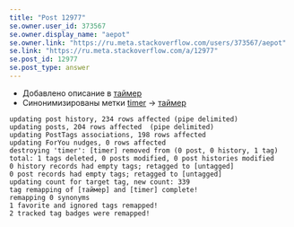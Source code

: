 ```yaml
---
title: "Post 12977"
se.owner.user_id: 373567
se.owner.display_name: "aepot"
se.owner.link: "https://ru.meta.stackoverflow.com/users/373567/aepot"
se.link: "https://ru.meta.stackoverflow.com/a/12977"
se.post_id: 12977
se.post_type: answer
---
```

<ul>
<li>Добавлено описание в <a href="https://ru.stackoverflow.com/questions/tagged/%d1%82%d0%b0%d0%b9%d0%bc%d0%b5%d1%80" class="post-tag" title="показать вопросы с меткой [таймер]" aria-label="показать вопросы с меткой [таймер]" rel="tag" aria-labelledby="tag-таймер-tooltip-container">таймер</a></li>
<li>Синонимизированы метки <a href="https://ru.stackoverflow.com/questions/tagged/timer" class="post-tag" title="показать вопросы с меткой [timer]" aria-label="показать вопросы с меткой [timer]" rel="tag" aria-labelledby="tag-timer-tooltip-container">timer</a> → <a href="https://ru.stackoverflow.com/questions/tagged/%d1%82%d0%b0%d0%b9%d0%bc%d0%b5%d1%80" class="post-tag" title="показать вопросы с меткой [таймер]" aria-label="показать вопросы с меткой [таймер]" rel="tag" aria-labelledby="tag-таймер-tooltip-container">таймер</a></li>
</ul>
<pre class="lang-none prettyprint-override"><code>updating post history, 234 rows affected (pipe delimited)
updating posts, 204 rows affected  (pipe delimited)
updating PostTags associations, 198 rows affected
updating ForYou nudges, 0 rows affected
destroying 'timer': [timer] removed from (0 post, 0 history, 1 tag)
total: 1 tags deleted, 0 posts modified, 0 post histories modified
0 history records had empty tags; retagged to [untagged]
0 post records had empty tags; retagged to [untagged]
updating count for target tag, new count: 339
tag remapping of [таймер] and [timer] complete!
remapping 0 synonyms
1 favorite and ignored tags remapped!
2 tracked tag badges were remapped!
</code></pre>
